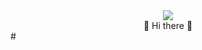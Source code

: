<div align="center">
<img src="https://capsule-render.vercel.app/api?type=waving&color=auto&height=300&section=header&text=Hello%20World!&fontSize=90" />      
</div>
<div align="center">
      👋  Hi there 👋
</div>
#



